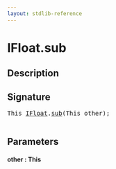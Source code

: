 ```yaml
---
layout: stdlib-reference
---
```


# IFloat\.sub

## Description





## Signature 

<pre>
<span class="code_keyword">This</span> <a href="/stdlib-reference/interfaces/IFloat/index" class="code_type">IFloat</a>.<a href="/stdlib-reference/interfaces/IFloat/sub">sub</a>(<span class="code_keyword">This</span> <span class='code_param'>other</span>);

</pre>

## Parameters

#### other  : This

